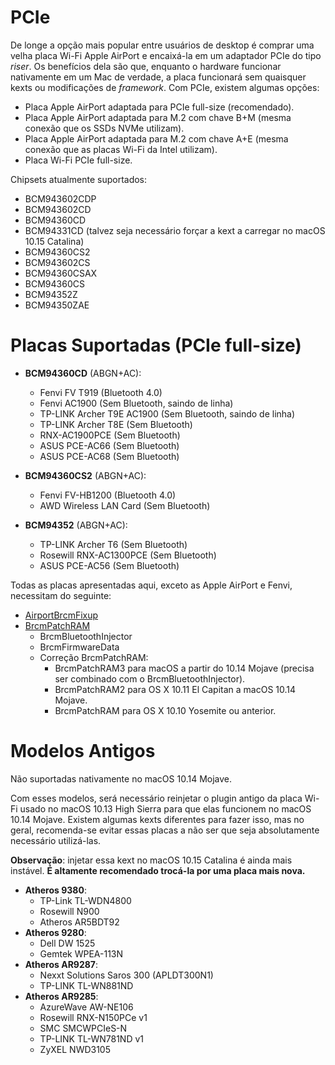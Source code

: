 # PCIe

De longe a opção mais popular entre usuários de desktop é comprar uma velha placa Wi-Fi Apple AirPort e encaixá-la em um adaptador PCIe do tipo *riser*. Os benefícios dela são que, enquanto o hardware funcionar nativamente em um Mac de verdade, a placa funcionará sem quaisquer kexts ou modificações de *framework*. Com PCIe, existem algumas opções:

* Placa Apple AirPort adaptada para PCIe full-size (recomendado).
* Placa Apple AirPort adaptada para M.2 com chave B+M (mesma conexão que os SSDs NVMe utilizam).
* Placa Apple AirPort adaptada para M.2 com chave A+E (mesma conexão que as placas Wi-Fi da Intel utilizam).
* Placa Wi-Fi PCIe full-size.

Chipsets atualmente suportados:

* BCM943602CDP
* BCM943602CD
* BCM94360CD
* BCM94331CD (talvez seja necessário forçar a kext a carregar no macOS 10.15 Catalina)
* BCM94360CS2
* BCM943602CS
* BCM94360CSAX
* BCM94360CS
* BCM94352Z
* BCM94350ZAE

# Placas Suportadas (PCIe full-size)

* **BCM94360CD** (ABGN+AC):

  * Fenvi FV T919 (Bluetooth 4.0)
  * Fenvi AC1900 (Sem Bluetooth, saindo de linha)
  * TP-LINK Archer T9E AC1900 (Sem Bluetooth, saindo de linha)
  * TP-LINK Archer T8E (Sem Bluetooth)
  * RNX-AC1900PCE (Sem Bluetooth)
  * ASUS PCE-AC66 (Sem Bluetooth)
  * ASUS PCE-AC68 (Sem Bluetooth)

* **BCM94360CS2** (ABGN+AC):

  * Fenvi FV-HB1200 (Bluetooth 4.0)
  * AWD Wireless LAN Card (Sem Bluetooth)

* **BCM94352** (ABGN+AC):

  * TP-LINK Archer T6 (Sem Bluetooth)
  * Rosewill RNX-AC1300PCE (Sem Bluetooth)
  * ASUS PCE-AC56 (Sem Bluetooth)

Todas as placas apresentadas aqui, exceto as Apple AirPort e Fenvi, necessitam do seguinte:

* [AirportBrcmFixup](https://github.com/acidanthera/AirportBrcmFixup/releases)
* [BrcmPatchRAM](https://github.com/acidanthera/BrcmPatchRAM/releases)
  * BrcmBluetoothInjector
  * BrcmFirmwareData
  * Correção BrcmPatchRAM:
    * BrcmPatchRAM3 para macOS a partir do 10.14 Mojave (precisa ser combinado com o BrcmBluetoothInjector).
    * BrcmPatchRAM2 para OS X 10.11 El Capitan a macOS 10.14 Mojave.
    * BrcmPatchRAM para OS X 10.10 Yosemite ou anterior.

# Modelos Antigos

Não suportadas nativamente no macOS 10.14 Mojave.

Com esses modelos, será necessário reinjetar o plugin antigo da placa Wi-Fi usado no macOS 10.13 High Sierra para que elas funcionem no macOS 10.14 Mojave. Existem algumas kexts diferentes para fazer isso, mas no geral, recomenda-se evitar essas placas a não ser que seja absolutamente necessário utilizá-las.

**Observação**: injetar essa kext no macOS 10.15 Catalina é ainda mais instável.
**É altamente recomendado trocá-la por uma placa mais nova.**

* **Atheros 9380**:
  * TP-Link TL-WDN4800
  * Rosewill N900
  * Atheros AR5BDT92
* **Atheros 9280**:
  * Dell DW 1525
  * Gemtek WPEA-113N
* **Atheros AR9287**:
  * Nexxt Solutions Saros 300 (APLDT300N1)
  * TP-LINK TL-WN881ND
* **Atheros AR9285**:
  * AzureWave AW-NE106
  * Rosewill RNX-N150PCe v1
  * SMC SMCWPCIeS-N
  * TP-LINK TL-WN781ND v1
  * ZyXEL NWD3105
